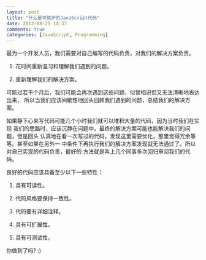 ```yaml
---
layout: post
title: "什么是可维护的JavaScript代码"
date: 2012-08-25 14:37
comments: true
categories: [JavaScript, Programming]
---
```


最为一个开发人员，我们需要对自己编写的代码负责，对我们的解决方案负责。

1. 花时间重新温习和理解我们遇到的问题。

2. 重新理解我们的解决方案。

可能过若干个月后，我们可能会再次遇到这些问题，似曾相识但又无法清晰地表达出来，
所以当我们应该间歇性地回头回顾我们遇到的问题，总结我们的解决方案。
<!--More-->
如果静下心来写代码可能几个小时我们就可以堆积大量的代码，因为当时我们在实现
我们的思路时，应该沉静在问题中，最终的解决方案可能也能解决我们的问题，但是回头
认真地在看一次写过的代码，发现这里需要优化，那里觉得冗余等等。甚至如果在另外一
中条件下再执行我们的解决方案发现就无法通过了。所以对自己实现的代码负责，最好的
方法就是叫上几个同事多次回归审阅我们的代码。

良好的代码应该具备至少以下一些特性：

1. 具有可读性。

2. 代码风格要保持一致性。

3. 代码要有详细注释。

4. 具有可扩展性。

5. 具有可测试性。

你做到了吗? :)

